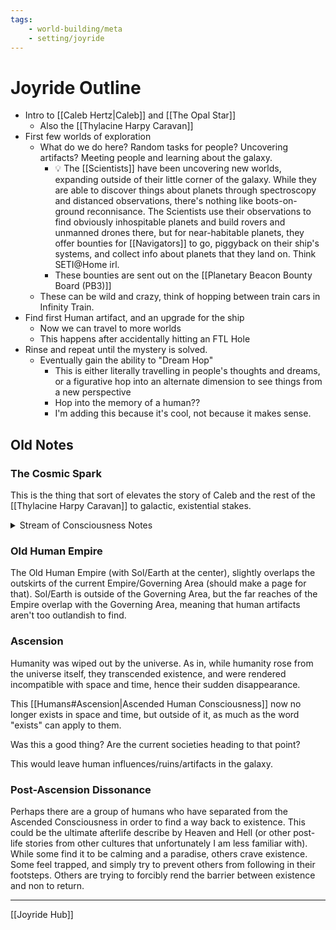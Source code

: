 ```yaml
---
tags:
    - world-building/meta
    - setting/joyride
---
```


# Joyride Outline

- Intro to [[Caleb Hertz|Caleb]] and [[The Opal Star]]
    - Also the [[Thylacine Harpy Caravan]]
- First few worlds of exploration
    - What do we do here? Random tasks for people? Uncovering artifacts? Meeting people and learning about the galaxy.
        - 💡 The [[Scientists]] have been uncovering new worlds, expanding outside of their little corner of the galaxy. While they are able to discover things about planets through spectroscopy and distanced observations, there's nothing like boots-on-ground reconnisance. The Scientists use their observations to find obviously inhospitable planets and build rovers and unmanned drones there, but for near-habitable planets, they offer bounties for [[Navigators]] to go, piggyback on their ship's systems, and collect info about planets that they land on. Think SETI@Home irl.
        - These bounties are sent out on the [[Planetary Beacon Bounty Board (PB3)]]
    - These can be wild and crazy, think of hopping between train cars in Infinity Train.
- Find first Human artifact, and an upgrade for the ship
    - Now we can travel to more worlds
    - This happens after accidentally hitting an FTL Hole
- Rinse and repeat until the mystery is solved.
    - Eventually gain the ability to "Dream Hop"
        - This is either literally travelling in people's thoughts and dreams, or a figurative hop into an alternate dimension to see things from a new perspective
        - Hop into the memory of a human??
        - I'm adding this because it's cool, not because it makes sense.


## Old Notes
### The Cosmic Spark
This is the thing that sort of elevates the story of Caleb and the rest of the [[Thylacine Harpy Caravan]] to galactic, existential stakes.

<details>
<summary>Stream of Consciousness Notes</summary>
I want it to be something about the progenitors of the galaxy, a lost race of people who left clues about their existence and their extinction.

This happens a lot in other sci-fi bits as human discovering some wise old race, and particularly that race forming and shaping humanity from the start, back in the Neanderthal days.

Would it be an interesting twist to have the wise yet extinct race be humans? This is many thousands of years in the future, and the Galactic Terran Empire is but ruins and legend. Splatoon did this a bit, with the world set in the future after climate changed ruined things for people. I don't know if I want to go into the "humans are inherently bad and brought about their own doom" approach here. Perhaps that can be a part of it, and perhaps that was the reason the Empire fell and humans were wiped out. But what was left, what truly lasted, wasn't generals and war and hatred and bloodshed, but a yearning to last, to help, to be remembered, a fear of being lost forever. Maybe its altruistic, but it can also be entirely selfish. Like forming a parasocial relationship across millennia.

Even if there aren't physical artifacts or evidence of physical interaction between humans and the new galaxy races...even just influencing culture and myths and ideas would be good enough.
</details>

### Old Human Empire
The Old Human Empire (with Sol/Earth at the center), slightly overlaps the outskirts of the current Empire/Governing Area (should make a page for that). Sol/Earth is outside of the Governing Area, but the far reaches of the Empire overlap with the Governing Area, meaning that human artifacts aren't too outlandish to find.

### Ascension
Humanity was wiped out by the universe. As in, while humanity rose from the universe itself, they transcended existence, and were rendered incompatible with space and time, hence their sudden disappearance.

This [[Humans#Ascension|Ascended Human Consciousness]] now no longer exists in space and time, but outside of it, as much as the word "exists" can apply to them.

Was this a good thing? Are the current societies heading to that point? 

This would leave human influences/ruins/artifacts in the galaxy. 

### Post-Ascension Dissonance
Perhaps there are a group of humans who have separated from the Ascended Consciousness in order to find a way back to existence. This could be the ultimate afterlife describe by Heaven and Hell (or other post-life stories from other cultures that unfortunately I am less familiar with). While some find it to be calming and a paradise, others crave existence. Some feel trapped, and simply try to prevent others from following in their footsteps. Others are trying to forcibly rend the barrier between existence and non to return.


---
[[Joyride Hub]]
